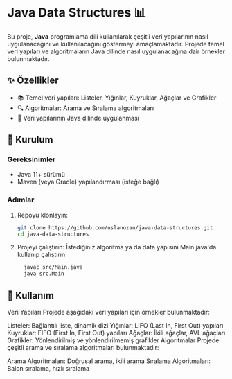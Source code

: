 # **Java Data Structures** 📊

Bu proje, **Java** programlama dili kullanılarak çeşitli veri yapılarının nasıl uygulanacağını ve kullanılacağını göstermeyi amaçlamaktadır. Projede temel veri yapıları ve algoritmaların Java dilinde nasıl uygulanacağına dair örnekler bulunmaktadır.

## ✨ Özellikler

- 📚 Temel veri yapıları: Listeler, Yığınlar, Kuyruklar, Ağaçlar ve Grafikler
- 🔍 Algoritmalar: Arama ve Sıralama algoritmaları
- 📐 Veri yapılarının Java dilinde uygulanması

## 🚀 Kurulum

### Gereksinimler

- Java 11+ sürümü
- Maven (veya Gradle) yapılandırması (isteğe bağlı)

### Adımlar

1. Repoyu klonlayın:
   ```bash
   git clone https://github.com/uslanozan/java-data-structures.git
   cd java-data-structures

2. Projeyi çalıştırın:
   İstediğiniz algoritma ya da data yapısını Main.java'da kullanıp çalıştırın 
   ```bash
     javac src/Main.java
     java src.Main

## 📖 Kullanım
Veri Yapıları
Projede aşağıdaki veri yapıları için örnekler bulunmaktadır:

Listeler: Bağlantılı liste, dinamik dizi
Yığınlar: LIFO (Last In, First Out) yapıları
Kuyruklar: FIFO (First In, First Out) yapıları
Ağaçlar: İkili ağaçlar, AVL ağaçları
Grafikler: Yönlendirilmiş ve yönlendirilmemiş grafikler
Algoritmalar
Projede çeşitli arama ve sıralama algoritmaları bulunmaktadır:

Arama Algoritmaları: Doğrusal arama, ikili arama
Sıralama Algoritmaları: Balon sıralama, hızlı sıralama
